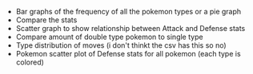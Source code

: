 * Bar graphs of the frequency of all the pokemon types or a pie graph
* Compare the stats
* Scatter graph to show relationship between Attack and Defense stats
* Compare amount of double type pokemon to single type 
* Type distribution of moves (i don't thinkt the csv has this so no)
* Pokemon scatter plot of Defense stats for all pokemon (each type is colored)